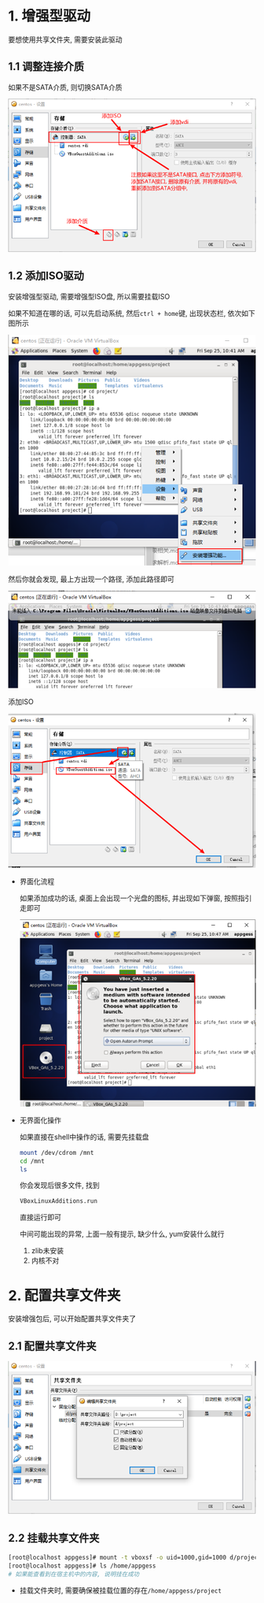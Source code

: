 # 1. 增强型驱动

要想使用共享文件夹, 需要安装此驱动

## 1.1 调整连接介质

如果不是SATA介质, 则切换SATA介质

![image-20201010222130729](image/06-%E5%85%B1%E4%BA%AB%E6%96%87%E4%BB%B6%E5%A4%B9/image-20201010222130729.png)

## 1.2 添加ISO驱动

安装增强型驱动, 需要增强型ISO盘, 所以需要挂载ISO

如果不知道在哪的话, 可以先启动系统, 然后`ctrl + home`键, 出现状态栏, 依次如下图所示

![image-20201010222455000](image/06-%E5%85%B1%E4%BA%AB%E6%96%87%E4%BB%B6%E5%A4%B9/image-20201010222455000.png)

然后你就会发现, 最上方出现一个路径, 添加此路径即可

![image-20201010222540553](image/06-%E5%85%B1%E4%BA%AB%E6%96%87%E4%BB%B6%E5%A4%B9/image-20201010222540553.png)

添加ISO

![image-20201010222601242](image/06-%E5%85%B1%E4%BA%AB%E6%96%87%E4%BB%B6%E5%A4%B9/image-20201010222601242.png)

* 界面化流程

  如果添加成功的话, 桌面上会出现一个光盘的图标, 并出现如下弹窗, 按照指引走即可

  ![image-20201010222900162](image/06-%E5%85%B1%E4%BA%AB%E6%96%87%E4%BB%B6%E5%A4%B9/image-20201010222900162.png)

* 无界面化操作

  如果直接在shell中操作的话, 需要先挂载盘

  ```bash
  mount /dev/cdrom /mnt
  cd /mnt
  ls
  ```

  你会发现后很多文件, 找到

  ```bash
  VBoxLinuxAdditions.run
  ```

  直接运行即可

  中间可能出现的异常, 上面一般有提示, 缺少什么, yum安装什么就行

  1. zlib未安装
  2. 内核不对

# 2. 配置共享文件夹

安装增强包后, 可以开始配置共享文件夹了

## 2.1 配置共享文件夹

![image-20201010224400485](image/06-%E5%85%B1%E4%BA%AB%E6%96%87%E4%BB%B6%E5%A4%B9/image-20201010224400485.png)

## 2.2 挂载共享文件夹

```bash
[root@localhost appgess]# mount -t vboxsf -o uid=1000,gid=1000 d/project /home/appgess/project/
[root@localhost appgess]# ls /home/appgess
# 如果能查看到在宿主机中的内容, 说明挂在成功
```

* 挂载文件夹时, 需要确保被挂载位置的存在`/home/appgess/project`